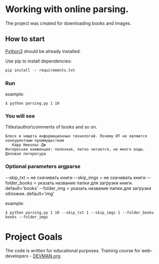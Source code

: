 # Working with online parsing.

The project was created for downloading books and images.

## How to start

[Python3](https://www.python.org/downloads/) should be already installed.

Use pip to install dependencies:

```bash
pip install -r requirements.txt
```

### Run

example:

```
$ python parsing.py 1 10
```

### You will see

Titles\author\comments of books and so on.
```
Блеск и нищета информационных технологий. Почему ИТ не являются конкурентным преимуществом  
   Карр Николас Дж
Интересная книженция: полезная, легко читается, не много воды.
Деловая литература
```

### Optional parameters argparse

--skip_txt  = не скачивать книги
--skip_imgs = не скачивать книги
--folder_books = указать название папки для  загрузки книги.  default='books'
--folder_img = указать название папки для  загрузки обложки.  default='img'

example:

```
$ python parsing.py 1 10 --skip_txt 1 --skip_imgs 1 --folder_books books --folder_imgs
```

# Project Goals

The code is written for educational purposes. Training course for web-developers - [DEVMAN.org](https://devman.org).
